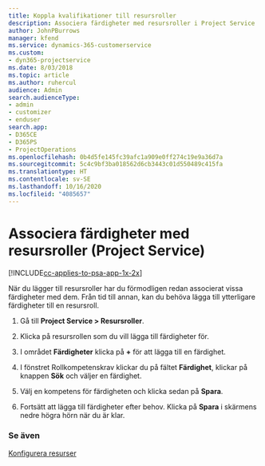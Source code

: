 ```yaml
---
title: Koppla kvalifikationer till resursroller
description: Associera färdigheter med resursroller i Project Service
author: JohnPBurrows
manager: kfend
ms.service: dynamics-365-customerservice
ms.custom:
- dyn365-projectservice
ms.date: 8/03/2018
ms.topic: article
ms.author: ruhercul
audience: Admin
search.audienceType:
- admin
- customizer
- enduser
search.app:
- D365CE
- D365PS
- ProjectOperations
ms.openlocfilehash: 0b4d5fe145fc39afc1a909e0ff274c19e9a36d7a
ms.sourcegitcommit: 5c4c9bf3ba018562d6cb3443c01d550489c415fa
ms.translationtype: HT
ms.contentlocale: sv-SE
ms.lasthandoff: 10/16/2020
ms.locfileid: "4085657"
---
```

# <a name="associate-skills-with-resource-roles-project-service"></a>Associera färdigheter med resursroller (Project Service)

[!INCLUDE[cc-applies-to-psa-app-1x-2x](../includes/cc-applies-to-psa-app-1x-2x.md)]

När du lägger till resursroller har du förmodligen redan associerat vissa färdigheter med dem. Från tid till annan, kan du behöva lägga till ytterligare färdigheter till en resursroll.  
  
1.  Gå till **Project Service > Resursroller**.  
  
2.  Klicka på resursrollen som du vill lägga till färdigheter för.  
  
3.  I området **Färdigheter** klicka på **+** för att lägga till en färdighet.  
  
4.  I fönstret Rollkompetenskrav klickar du på fältet **Färdighet**, klickar på knappen **Sök** och väljer en färdighet.  
  
5.  Välj en kompetens för färdigheten och klicka sedan på **Spara**.  
  
6.  Fortsätt att lägga till färdigheter efter behov. Klicka på **Spara** i skärmens nedre högra hörn när du är klar.  
  
### <a name="see-also"></a>Se även  
 [Konfigurera resurser](../psa/set-up-resources.md)

